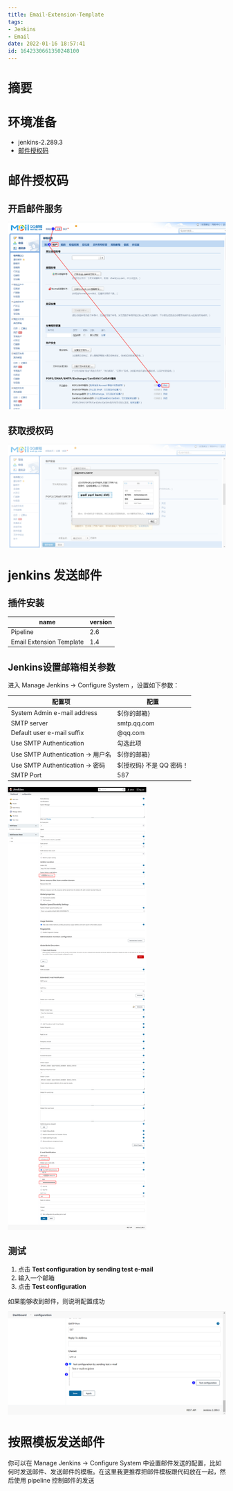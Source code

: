 ```yaml
---
title: Email-Extension-Template
tags: 
- Jenkins
- Email
date: 2022-01-16 18:57:41
id: 1642330661350248100
---
```

# 摘要



# 环境准备

- jenkins-2.289.3
- [邮件授权码](#邮件授权码) 

# 邮件授权码

## 开启邮件服务

![image-20220116191203181](assets/images/image-20220116191203181.png)

## 获取授权码

![image-20220116190802729](assets/images/image-20220116190802729.png)

# jenkins 发送邮件

## 插件安装

| name                     | version |
| ------------------------ | ------- |
| Pipeline                 | 2.6     |
| Email Extension Template | 1.4     |

## Jenkins设置邮箱相关参数

进入 Manage Jenkins → Configure System ，设置如下参数：

| 配置项                           | 配置                     |
| -------------------------------- | ------------------------ |
| System Admin e-mail address      | ${你的邮箱}              |
| SMTP server                      | smtp.qq.com              |
| Default user e-mail suffix       | @qq.com                  |
| Use SMTP Authentication          | 勾选此项                 |
| Use SMTP Authentication → 用户名 | ${你的邮箱}              |
| Use SMTP Authentication → 密码   | ${授权码} 不是 QQ 密码！ |
| SMTP Port                        | 587                      |

![image-20220116195907883](assets/images/image-20220116195907883.png)

## 测试

1. 点击 **Test configuration by sending test e-mail** 
2. 输入一个邮箱
3. 点击 **Test configuration** 

如果能够收到邮件，则说明配置成功

![image-20220116200351928](assets/images/image-20220116200351928.png)

# 按照模板发送邮件

你可以在 Manage Jenkins → Configure System 中设置邮件发送的配置，比如何时发送邮件、发送邮件的模板。在这里我更推荐把邮件模板跟代码放在一起，然后使用 pipeline 控制邮件的发送

















